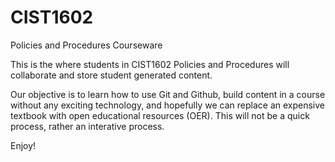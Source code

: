 # CIST1602
Policies and Procedures Courseware

This is the where students in CIST1602 Policies and Procedures will collaborate and store student generated content.

Our objective is to learn how to use Git and Github, build content in a course without any exciting technology, and hopefully we can replace an expensive textbook with open educational resources (OER).  This will not be a quick process, rather an interative process.

Enjoy!
